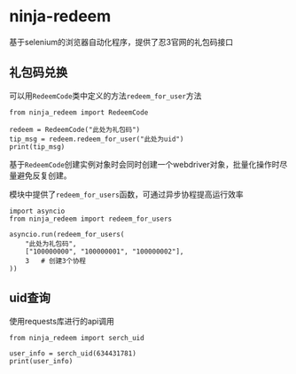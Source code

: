 # ninja-redeem
基于selenium的浏览器自动化程序，提供了忍3官网的礼包码接口

## 礼包码兑换
可以用`RedeemCode`类中定义的方法`redeem_for_user`方法

    from ninja_redeem import RedeemCode

    redeem = RedeemCode("此处为礼包码")
    tip_msg = redeem.redeem_for_user("此处为uid")
    print(tip_msg)

基于`RedeemCode`创建实例对象时会同时创建一个webdriver对象，批量化操作时尽量避免反复创建。

模块中提供了`redeem_for_users`函数，可通过异步协程提高运行效率

    import asyncio
    from ninja_redeem import redeem_for_users

    asyncio.run(redeem_for_users(
        "此处为礼包码",
        ["100000000", "100000001", "100000002"],
        3   # 创建3个协程
    ))


## uid查询
使用requests库进行的api调用

    from ninja_redeem import serch_uid

    user_info = serch_uid(634431781)
    print(user_info)